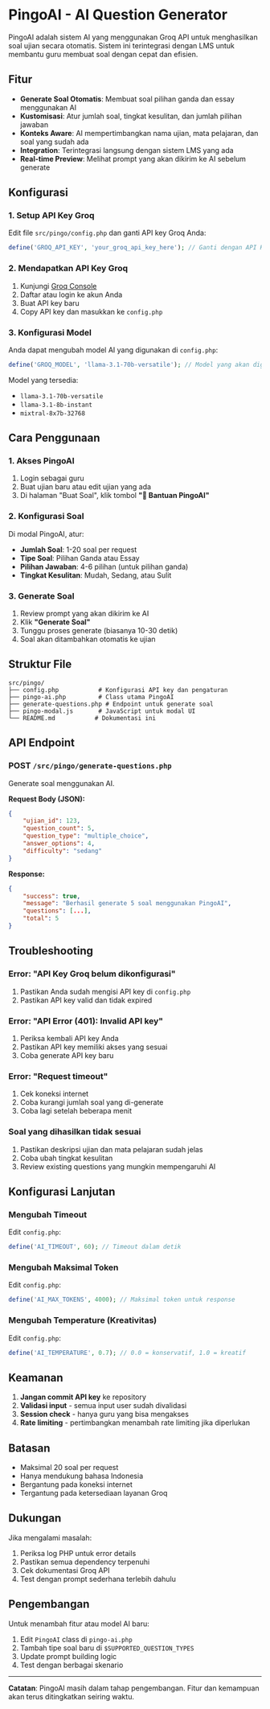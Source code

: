 # PingoAI - AI Question Generator

PingoAI adalah sistem AI yang menggunakan Groq API untuk menghasilkan soal ujian secara otomatis. Sistem ini terintegrasi dengan LMS untuk membantu guru membuat soal dengan cepat dan efisien.

## Fitur

- **Generate Soal Otomatis**: Membuat soal pilihan ganda dan essay menggunakan AI
- **Kustomisasi**: Atur jumlah soal, tingkat kesulitan, dan jumlah pilihan jawaban
- **Konteks Aware**: AI mempertimbangkan nama ujian, mata pelajaran, dan soal yang sudah ada
- **Integration**: Terintegrasi langsung dengan sistem LMS yang ada
- **Real-time Preview**: Melihat prompt yang akan dikirim ke AI sebelum generate

## Konfigurasi

### 1. Setup API Key Groq

Edit file `src/pingo/config.php` dan ganti API key Groq Anda:

```php
define('GROQ_API_KEY', 'your_groq_api_key_here'); // Ganti dengan API Key Groq Anda
```

### 2. Mendapatkan API Key Groq

1. Kunjungi [Groq Console](https://console.groq.com/)
2. Daftar atau login ke akun Anda
3. Buat API key baru
4. Copy API key dan masukkan ke `config.php`

### 3. Konfigurasi Model

Anda dapat mengubah model AI yang digunakan di `config.php`:

```php
define('GROQ_MODEL', 'llama-3.1-70b-versatile'); // Model yang akan digunakan
```

Model yang tersedia:
- `llama-3.1-70b-versatile`
- `llama-3.1-8b-instant`
- `mixtral-8x7b-32768`

## Cara Penggunaan

### 1. Akses PingoAI

1. Login sebagai guru
2. Buat ujian baru atau edit ujian yang ada
3. Di halaman "Buat Soal", klik tombol **"🤖 Bantuan PingoAI"**

### 2. Konfigurasi Soal

Di modal PingoAI, atur:

- **Jumlah Soal**: 1-20 soal per request
- **Tipe Soal**: Pilihan Ganda atau Essay
- **Pilihan Jawaban**: 4-6 pilihan (untuk pilihan ganda)
- **Tingkat Kesulitan**: Mudah, Sedang, atau Sulit

### 3. Generate Soal

1. Review prompt yang akan dikirim ke AI
2. Klik **"Generate Soal"**
3. Tunggu proses generate (biasanya 10-30 detik)
4. Soal akan ditambahkan otomatis ke ujian

## Struktur File

```
src/pingo/
├── config.php           # Konfigurasi API key dan pengaturan
├── pingo-ai.php         # Class utama PingoAI
├── generate-questions.php # Endpoint untuk generate soal
├── pingo-modal.js       # JavaScript untuk modal UI
└── README.md           # Dokumentasi ini
```

## API Endpoint

### POST `/src/pingo/generate-questions.php`

Generate soal menggunakan AI.

**Request Body (JSON):**
```json
{
    "ujian_id": 123,
    "question_count": 5,
    "question_type": "multiple_choice",
    "answer_options": 4,
    "difficulty": "sedang"
}
```

**Response:**
```json
{
    "success": true,
    "message": "Berhasil generate 5 soal menggunakan PingoAI",
    "questions": [...],
    "total": 5
}
```

## Troubleshooting

### Error: "API Key Groq belum dikonfigurasi"

1. Pastikan Anda sudah mengisi API key di `config.php`
2. Pastikan API key valid dan tidak expired

### Error: "API Error (401): Invalid API key"

1. Periksa kembali API key Anda
2. Pastikan API key memiliki akses yang sesuai
3. Coba generate API key baru

### Error: "Request timeout"

1. Cek koneksi internet
2. Coba kurangi jumlah soal yang di-generate
3. Coba lagi setelah beberapa menit

### Soal yang dihasilkan tidak sesuai

1. Pastikan deskripsi ujian dan mata pelajaran sudah jelas
2. Coba ubah tingkat kesulitan
3. Review existing questions yang mungkin mempengaruhi AI

## Konfigurasi Lanjutan

### Mengubah Timeout

Edit `config.php`:
```php
define('AI_TIMEOUT', 60); // Timeout dalam detik
```

### Mengubah Maksimal Token

Edit `config.php`:
```php
define('AI_MAX_TOKENS', 4000); // Maksimal token untuk response
```

### Mengubah Temperature (Kreativitas)

Edit `config.php`:
```php
define('AI_TEMPERATURE', 0.7); // 0.0 = konservatif, 1.0 = kreatif
```

## Keamanan

1. **Jangan commit API key** ke repository
2. **Validasi input** - semua input user sudah divalidasi
3. **Session check** - hanya guru yang bisa mengakses
4. **Rate limiting** - pertimbangkan menambah rate limiting jika diperlukan

## Batasan

- Maksimal 20 soal per request
- Hanya mendukung bahasa Indonesia
- Bergantung pada koneksi internet
- Tergantung pada ketersediaan layanan Groq

## Dukungan

Jika mengalami masalah:

1. Periksa log PHP untuk error details
2. Pastikan semua dependency terpenuhi
3. Cek dokumentasi Groq API
4. Test dengan prompt sederhana terlebih dahulu

## Pengembangan

Untuk menambah fitur atau model AI baru:

1. Edit `PingoAI` class di `pingo-ai.php`
2. Tambah tipe soal baru di `$SUPPORTED_QUESTION_TYPES`
3. Update prompt building logic
4. Test dengan berbagai skenario

---

**Catatan**: PingoAI masih dalam tahap pengembangan. Fitur dan kemampuan akan terus ditingkatkan seiring waktu.
